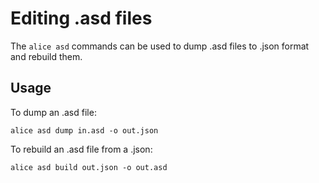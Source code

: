 Editing .asd files
==================

The `alice asd` commands can be used to dump .asd files to .json format and
rebuild them.

Usage
-----

To dump an .asd file:

    alice asd dump in.asd -o out.json

To rebuild an .asd file from a .json:

    alice asd build out.json -o out.asd

